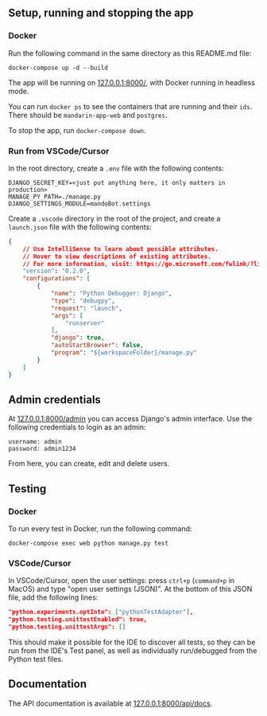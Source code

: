 ## Setup, running and stopping the app
### Docker
Run the following command in the same directory as this README.md file:

`docker-compose up -d --build`

The app will be running on [127.0.0.1:8000/](http://127.0.0.1:8000/),
with Docker running in headless mode.

You can run `docker ps` to see the containers that are running and their `ids`. There should be `mandarin-app-web` and `postgres`. 

To stop the app, run `docker-compose down`.

### Run from VSCode/Cursor
In the root directory, create a `.env` file with the following contents:

```
DJANGO_SECRET_KEY=<just put anything here, it only matters in production>
MANAGE_PY_PATH=./manage.py
DJANGO_SETTINGS_MODULE=mandoBot.settings
```

Create a `.vscode` directory in the root of the project, and create a `launch.json` file with the following contents:

```json
{
    // Use IntelliSense to learn about possible attributes.
    // Hover to view descriptions of existing attributes.
    // For more information, visit: https://go.microsoft.com/fwlink/?linkid=830387
    "version": "0.2.0",
    "configurations": [
        {
            "name": "Python Debugger: Django",
            "type": "debugpy",
            "request": "launch",
            "args": [
                "runserver"
            ],
            "django": true,
            "autoStartBrowser": false,
            "program": "${workspaceFolder}/manage.py"
        }
    ]
}
```

## Admin credentials
At [127.0.0.1:8000/admin](http://127.0.0.1:8000/admin) you can access Django's admin interface. Use the following credentials 
to login as an admin:

```
username: admin
password: admin1234
```

From here, you can create, edit and delete users.

## Testing
### Docker

To run every test in Docker, run the following command:

`docker-compose exec web python manage.py test`

### VSCode/Cursor
In VSCode/Cursor, open the user settings: press `ctrl+p` (`command+p` in MacOS) and type "open user settings (JSON)". At the bottom of this JSON file, add the following lines:

```json
"python.experiments.optInto": ["pythonTestAdapter"],
"python.testing.unittestEnabled": true,
"python.testing.unittestArgs": []
```

This should make it possible for the IDE to discover all tests, so they can be run from the IDE's Test panel, as well as individually run/debugged from the Python test files.

## Documentation

The API documentation is available at [127.0.0.1:8000/api/docs](http://127.0.0.1:8000/api/docs).

